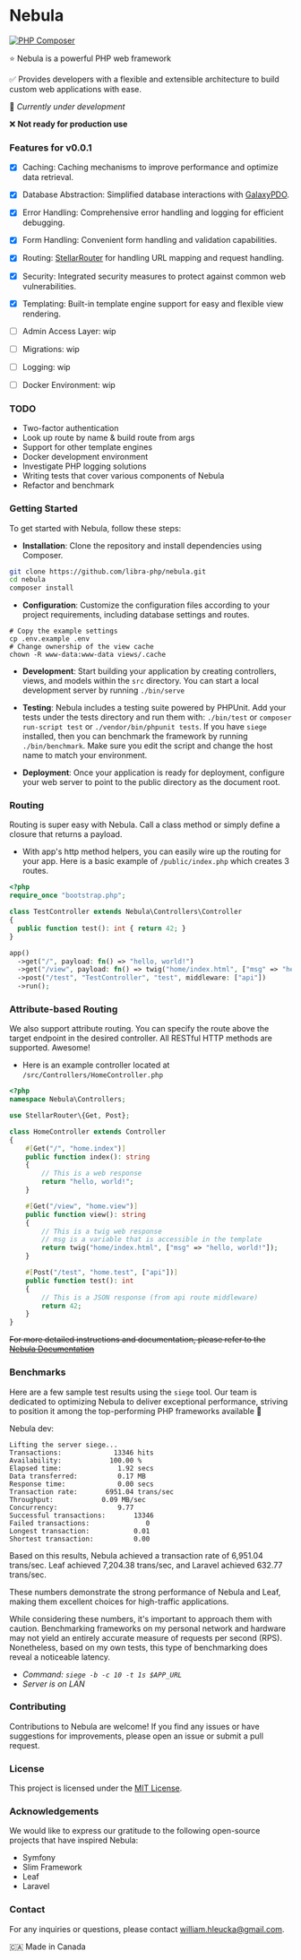 # Nebula
[![PHP Composer](https://github.com/libra-php/nebula/actions/workflows/php.yml/badge.svg?branch=main)](https://github.com/libra-php/nebula/actions/workflows/php.yml)

⭐ Nebula is a powerful PHP web framework

✅ Provides developers with a flexible and extensible architecture to build custom web applications with ease.

👷 *Currently under development*

❌ **Not ready for production use**


### Features for v0.0.1
- [x] Caching: Caching mechanisms to improve performance and optimize data retrieval.
- [x] Database Abstraction: Simplified database interactions with <a href='https://github.com/libra-php/galaxy-pdo'>GalaxyPDO</a>.
- [x] Error Handling: Comprehensive error handling and logging for efficient debugging.
- [x] Form Handling: Convenient form handling and validation capabilities.
- [x] Routing: <a href='https://github.com/libra-php/stellar-router'>StellarRouter</a> for handling URL mapping and request handling.
- [x] Security: Integrated security measures to protect against common web vulnerabilities.
- [x] Templating: Built-in template engine support for easy and flexible view rendering.
- [ ] Admin Access Layer: wip
- [ ] Migrations: wip
- [ ] Logging: wip
- [ ] Docker Environment: wip


### TODO
- Two-factor authentication
- Look up route by name & build route from args
- Support for other template engines
- Docker development environment
- Investigate PHP logging solutions
- Writing tests that cover various components of Nebula
- Refactor and benchmark


### Getting Started

To get started with Nebula, follow these steps:

- **Installation**: Clone the repository and install dependencies using Composer.
```bash
git clone https://github.com/libra-php/nebula.git
cd nebula
composer install
```

- **Configuration**: Customize the configuration files according to your project requirements, including database settings and routes.
```
# Copy the example settings
cp .env.example .env
# Change ownership of the view cache
chown -R www-data:www-data views/.cache
```

- **Development**: Start building your application by creating controllers, views, and models within the `src` directory. You can start a local development server by running `./bin/serve`

- **Testing**: Nebula includes a testing suite powered by PHPUnit. Add your tests under the tests directory and run them with: `./bin/test` or `composer run-script test` or `./vendor/bin/phpunit tests`. If you have `siege` installed, then you can benchmark the framework by running `./bin/benchmark`. Make sure you edit the script and change the host name to match your environment.

- **Deployment**: Once your application is ready for deployment, configure your web server to point to the public directory as the document root.


### Routing

Routing is super easy with Nebula. Call a class method or simply define a closure that returns a payload.

- With app's http method helpers, you can easily wire up the routing for your app. Here is a basic example of `/public/index.php` which creates 3 routes.
```php
<?php
require_once "bootstrap.php";

class TestController extends Nebula\Controllers\Controller
{
  public function test(): int { return 42; }
}

app()
  ->get("/", payload: fn() => "hello, world!")
  ->get("/view", payload: fn() => twig("home/index.html", ["msg" => "hello, world!"]))
  ->post("/test", "TestController", "test", middleware: ["api"])
  ->run();
```


###  Attribute-based Routing

We also support attribute routing. You can specify the route above the target endpoint in the desired controller. All RESTful HTTP methods are supported. Awesome!

- Here is an example controller located at `/src/Controllers/HomeController.php`
```php
<?php
namespace Nebula\Controllers;

use StellarRouter\{Get, Post};

class HomeController extends Controller
{
    #[Get("/", "home.index")]
    public function index(): string
    {
        // This is a web response
        return "hello, world!";
    }

    #[Get("/view", "home.view")]
    public function view(): string
    {
        // This is a twig web response
        // msg is a variable that is accessible in the template
        return twig("home/index.html", ["msg" => "hello, world!"]);
    }

    #[Post("/test", "home.test", ["api"])]
    public function test(): int
    {
        // This is a JSON response (from api route middleware)
        return 42;
    }
}
```

<s>For more detailed instructions and documentation, please refer to the <a href='#'>Nebula Documentation</a></s>


### Benchmarks

Here are a few sample test results using the `siege` tool. Our team is dedicated to optimizing Nebula to deliver exceptional performance, striving to position it among the top-performing PHP frameworks available 🚀 

Nebula dev:
```
Lifting the server siege...
Transactions:		      13346 hits
Availability:		     100.00 %
Elapsed time:		       1.92 secs
Data transferred:	       0.17 MB
Response time:		       0.00 secs
Transaction rate:	    6951.04 trans/sec
Throughput:		       0.09 MB/sec
Concurrency:		       9.77
Successful transactions:       13346
Failed transactions:	          0
Longest transaction:	       0.01
Shortest transaction:	       0.00
```

Based on this results, Nebula achieved a transaction rate of 6,951.04 trans/sec. Leaf achieved 7,204.38 trans/sec, and Laravel achieved 632.77 trans/sec.

These numbers demonstrate the strong performance of Nebula and Leaf, making them excellent choices for high-traffic applications. 

While considering these numbers, it's important to approach them with caution. Benchmarking frameworks on my personal network and hardware may not yield an entirely accurate measure of requests per second (RPS). Nonetheless, based on my own tests, this type of benchmarking does reveal a noticeable latency.

- *Command: `siege -b -c 10 -t 1s $APP_URL`*
- *Server is on LAN*


### Contributing

Contributions to Nebula are welcome! If you find any issues or have suggestions for improvements, please open an issue or submit a pull request. 


### License

This project is licensed under the <a href='https://github.com/libra-php/nebula/blob/main/LICENSE'>MIT License</a>.


### Acknowledgements

We would like to express our gratitude to the following open-source projects that have inspired Nebula:

- Symfony
- Slim Framework
- Leaf
- Laravel


### Contact

For any inquiries or questions, please contact william.hleucka@gmail.com.


🇨🇦 Made in Canada
